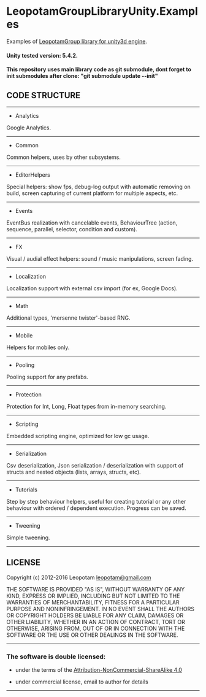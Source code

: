 # LeopotamGroupLibraryUnity.Examples

Examples of [LeopotamGroup library for unity3d engine](https://github.com/Leopotam/LeopotamGroupLibraryUnity/).

#### Unity tested version: 5.4.2.

#### This repository uses main library code as git submodule, dont forget to init submodules after clone: "git submodule update --init"

## CODE STRUCTURE

----------------------------------------------------------------------------

* Analytics

Google Analytics.

----------------------------------------------------------------------------

* Common

Common helpers, uses by other subsystems.

----------------------------------------------------------------------------

* EditorHelpers

Special helpers: show fps, debug-log output with automatic removing on build,
screen capturing of current platform for multiple aspects, etc.

----------------------------------------------------------------------------

* Events

EventBus realization with cancelable events, BehaviourTree (action, sequence,
parallel, selector, condition and custom).

----------------------------------------------------------------------------

* FX

Visual / audial effect helpers: sound / music manipulations, screen fading.

----------------------------------------------------------------------------

* Localization

Localization support with external csv import (for ex, Google Docs).

----------------------------------------------------------------------------

* Math

Additional types, 'mersenne twister'-based RNG.

----------------------------------------------------------------------------

* Mobile

Helpers for mobiles only.

----------------------------------------------------------------------------

* Pooling

Pooling support for any prefabs.

----------------------------------------------------------------------------

* Protection

Protection for Int, Long, Float types from in-memory searching.

----------------------------------------------------------------------------

* Scripting

Embedded scripting engine, optimized for low gc usage.

----------------------------------------------------------------------------

* Serialization

Csv deserialization, Json serialization / deserialization with support of
structs and nested objects (lists, arrays, structs, etc).

----------------------------------------------------------------------------

* Tutorials

Step by step behaviour helpers, useful for creating tutorial or any
other behaviour with ordered / dependent execution. Progress can be saved.

----------------------------------------------------------------------------

* Tweening

Simple tweening.

----------------------------------------------------------------------------

## LICENSE
Copyright (c) 2012-2016 Leopotam <leopotam@gmail.com>

THE SOFTWARE IS PROVIDED "AS IS", WITHOUT WARRANTY OF ANY KIND, EXPRESS OR
IMPLIED, INCLUDING BUT NOT LIMITED TO THE WARRANTIES OF MERCHANTABILITY,
FITNESS FOR A PARTICULAR PURPOSE AND NONINFRINGEMENT.  IN NO EVENT SHALL THE
AUTHORS OR COPYRIGHT HOLDERS BE LIABLE FOR ANY CLAIM, DAMAGES OR OTHER
LIABILITY, WHETHER IN AN ACTION OF CONTRACT, TORT OR OTHERWISE, ARISING FROM,
OUT OF OR IN CONNECTION WITH THE SOFTWARE OR THE USE OR OTHER DEALINGS IN
THE SOFTWARE.

----------------------------------------------------------------------------
### The software is double licensed:
* under the terms of the [Attribution-NonCommercial-ShareAlike 4.0](https://creativecommons.org/licenses/by-nc-sa/4.0/)

* under commercial license, email to author for details

----------------------------------------------------------------------------
